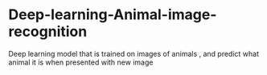 # Deep-learning-Animal-image-recognition
Deep learning model that is trained on images of animals , and predict what animal it is when presented with new image
